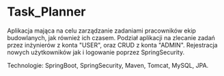 # Task_Planner
Aplikacja mająca na celu zarządzanie zadaniami pracowników ekip budowlanych, jak również ich czasem.
Podział aplikacji na zlecanie zadań przez inżynierów z konta "USER", oraz CRUD z konta "ADMIN".
Rejestracja nowych użytkowników jak i logowanie poprzez SpringSecurity.

Technologie: SpringBoot, SpringSecurity, Maven, Tomcat, MySQL, JPA.
